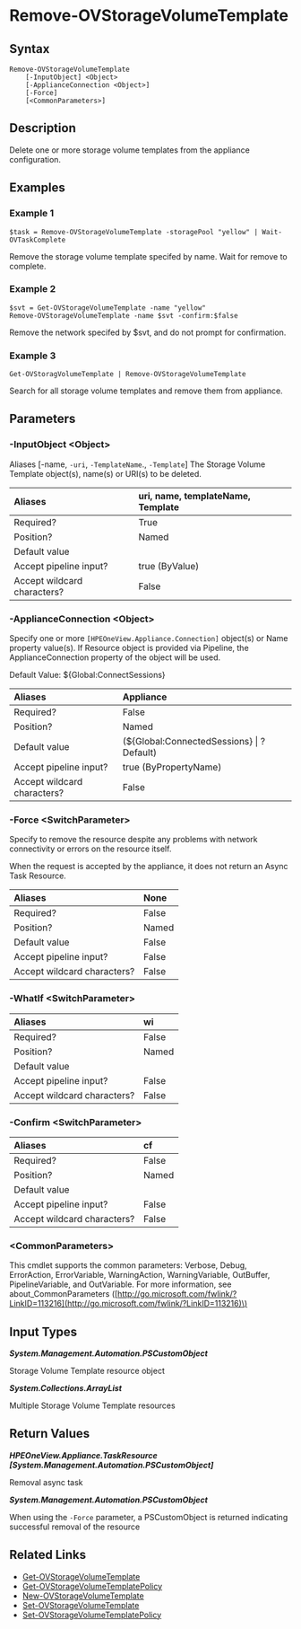 ﻿---
description: Delete storage volume template(s) from appliance configuration.
---

# Remove-OVStorageVolumeTemplate

## Syntax

```text
Remove-OVStorageVolumeTemplate
    [-InputObject] <Object>
    [-ApplianceConnection <Object>]
    [-Force]
    [<CommonParameters>]
```

## Description

Delete one or more storage volume templates from the appliance configuration.

## Examples

###  Example 1 

```text
$task = Remove-OVStorageVolumeTemplate -storagePool "yellow" | Wait-OVTaskComplete
```

Remove the storage volume template specifed by name.  Wait for remove to complete.

###  Example 2 

```text
$svt = Get-OVStorageVolumeTemplate -name "yellow"
Remove-OVStorageVolumeTemplate -name $svt -confirm:$false
```

Remove the network specifed by $svt, and do not prompt for confirmation.

###  Example 3 

```text
Get-OVStoragVolumeTemplate | Remove-OVStorageVolumeTemplate
```

Search for all storage volume templates and remove them from appliance.

## Parameters

### -InputObject &lt;Object&gt;

Aliases [-name, `-uri`, `-TemplateName`., `-Template`]
The Storage Volume Template object(s), name(s) or URI(s) to be deleted.

| Aliases | uri, name, templateName, Template |
| :--- | :--- |
| Required? | True |
| Position? | Named |
| Default value |  |
| Accept pipeline input? | true (ByValue) |
| Accept wildcard characters? | False |

### -ApplianceConnection &lt;Object&gt;

Specify one or more `[HPEOneView.Appliance.Connection]` object(s) or Name property value(s). If Resource object is provided via Pipeline, the ApplianceConnection property of the object will be used.

Default Value: ${Global:ConnectSessions}

| Aliases | Appliance |
| :--- | :--- |
| Required? | False |
| Position? | Named |
| Default value | (${Global:ConnectedSessions} &vert; ? Default) |
| Accept pipeline input? | true (ByPropertyName) |
| Accept wildcard characters? | False |

### -Force &lt;SwitchParameter&gt;

Specify to remove the resource despite any problems with network connectivity or errors on the resource itself.

When the request is accepted by the appliance, it does not return an Async Task Resource.

| Aliases | None |
| :--- | :--- |
| Required? | False |
| Position? | Named |
| Default value | False |
| Accept pipeline input? | False |
| Accept wildcard characters? | False |

### -WhatIf &lt;SwitchParameter&gt;



| Aliases | wi |
| :--- | :--- |
| Required? | False |
| Position? | Named |
| Default value |  |
| Accept pipeline input? | False |
| Accept wildcard characters? | False |

### -Confirm &lt;SwitchParameter&gt;



| Aliases | cf |
| :--- | :--- |
| Required? | False |
| Position? | Named |
| Default value |  |
| Accept pipeline input? | False |
| Accept wildcard characters? | False |

### &lt;CommonParameters&gt;

This cmdlet supports the common parameters: Verbose, Debug, ErrorAction, ErrorVariable, WarningAction, WarningVariable, OutBuffer, PipelineVariable, and OutVariable. For more information, see about\_CommonParameters \([http://go.microsoft.com/fwlink/?LinkID=113216](http://go.microsoft.com/fwlink/?LinkID=113216)\)

## Input Types

_**System.Management.Automation.PSCustomObject**_

Storage Volume Template resource object

_**System.Collections.ArrayList**_

Multiple Storage Volume Template resources

## Return Values

_**HPEOneView.Appliance.TaskResource [System.Management.Automation.PSCustomObject]**_

Removal async task

_**System.Management.Automation.PSCustomObject**_

When using the `-Force` parameter, a PSCustomObject is returned indicating successful removal of the resource

## Related Links

* [Get-OVStorageVolumeTemplate](get-ovstoragevolumetemplate.md)
* [Get-OVStorageVolumeTemplatePolicy](get-ovstoragevolumetemplatepolicy.md)
* [New-OVStorageVolumeTemplate](new-ovstoragevolumetemplate.md)
* [Set-OVStorageVolumeTemplate](set-ovstoragevolumetemplate.md)
* [Set-OVStorageVolumeTemplatePolicy](set-ovstoragevolumetemplatepolicy.md)
